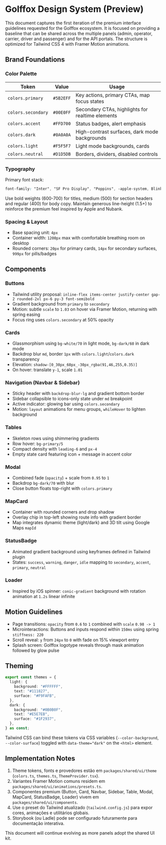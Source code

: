 # Golffox Design System (Preview)

This document captures the first iteration of the premium interface guidelines requested for the Golffox ecosystem. It is focused on providing a baseline that can be shared across the multiple panels (admin, operator, carrier, driver and passenger) and for the API portals. The structure is optimized for Tailwind CSS 4 with Framer Motion animations.

## Brand Foundations

### Color Palette

| Token | Value | Usage |
|-------|-------|-------|
| `colors.primary` | `#5B2EFF` | Key actions, primary CTAs, map focus states |
| `colors.secondary` | `#00E0FF` | Secondary CTAs, highlights for realtime elements |
| `colors.accent` | `#FFD700` | Status badges, alert emphasis |
| `colors.dark` | `#0A0A0A` | High-contrast surfaces, dark mode backgrounds |
| `colors.light` | `#F5F5F7` | Light mode backgrounds, cards |
| `colors.neutral` | `#D1D5DB` | Borders, dividers, disabled controls |

### Typography

Primary font stack:

```css
font-family: "Inter", "SF Pro Display", "Poppins", -apple-system, BlinkMacSystemFont, "Segoe UI", sans-serif;
```

Use bold weights (600-700) for titles, medium (500) for section headers and regular (400) for body copy. Maintain generous line-height (1.5+) to reinforce the premium feel inspired by Apple and Nubank.

### Spacing & Layout

- Base spacing unit: `4px`
- Container width: `1200px` max with comfortable breathing room on desktop
- Rounded corners: `20px` for primary cards, `14px` for secondary surfaces, `999px` for pills/badges

## Components

### Buttons
- Tailwind utility proposal: `inline-flex items-center justify-center gap-2 rounded-2xl px-6 py-3 font-semibold`
- Gradient background from `primary` to `secondary`
- Motion: subtle `scale` to `1.03` on hover via Framer Motion, returning with spring easing
- Focus ring uses `colors.secondary` at 50% opacity

### Cards
- Glassmorphism using `bg-white/70` in light mode, `bg-dark/60` in dark mode
- Backdrop blur `md`, border `1px` with `colors.light`/`colors.dark` transparency
- Elevation: `shadow-[0_30px_60px_-30px_rgba(91,46,255,0.35)]`
- On hover: translate `y-1`, scale `1.01`

### Navigation (Navbar & Sidebar)
- Sticky header with `backdrop-blur-lg` and gradient bottom border
- Sidebar collapsible to icons-only state under `md` breakpoint
- Active indicator: glowing bar using `colors.secondary`
- Motion: `layout` animations for menu groups, `whileHover` to lighten background

### Tables
- Skeleton rows using shimmering gradients
- Row hover: `bg-primary/5`
- Compact density with `leading-6` and `px-4`
- Empty state card featuring icon + message in accent color

### Modal
- Combined fade (`opacity`) + scale from `0.95` to `1`
- Backdrop `bg-dark/70` with blur
- Close button floats top-right with `colors.primary`

### MapCard
- Container with rounded corners and drop shadow
- Overlay chip in top-left showing route info with gradient border
- Map integrates dynamic theme (light/dark) and 3D tilt using Google Maps `mapId`

### StatusBadge
- Animated gradient background using keyframes defined in Tailwind plugin
- States: `success`, `warning`, `danger`, `idle` mapping to `secondary`, `accent`, `primary`, `neutral`

### Loader
- Inspired by iOS spinner: `conic-gradient` background with rotation animation at `1.2s` linear infinite

## Motion Guidelines

- Page transitions: `opacity` from `0.6` to `1` combined with `scale` `0.98 -> 1`
- Microinteractions: Buttons and inputs respond within `150ms` using spring `stiffness: 220`
- Scroll reveal: `y` from `24px` to `0` with fade on 15% viewport entry
- Splash screen: Golffox logotype reveals through mask animation followed by glow pulse

## Theming

```ts
export const themes = {
  light: {
    background: "#FFFFFF",
    text: "#111827",
    surface: "#F9FAFB",
  },
  dark: {
    background: "#0B0B0F",
    text: "#E5E7EB",
    surface: "#1F2937",
  },
} as const;
```

Tailwind CSS can bind these tokens via CSS variables (`--color-background`, `--color-surface`) toggled with `data-theme="dark"` on the `<html>` element.

## Implementation Notes

1. Theme tokens, fonts e provedores estão em `packages/shared/ui/theme` (`colors.ts`, `themes.ts`, `ThemeProvider.tsx`).
2. Variantes Framer Motion comuns residem em `packages/shared/ui/animations/presets.ts`.
3. Componentes premium (Button, Card, Navbar, Sidebar, Table, Modal, MapCard, StatusBadge, Loader) vivem em `packages/shared/ui/components`.
4. Use o preset do Tailwind atualizado (`tailwind.config.js`) para expor cores, animações e utilitários globais.
5. Storybook (ou Ladle) pode ser configurado futuramente para documentação interativa.

This document will continue evolving as more panels adopt the shared UI kit.
